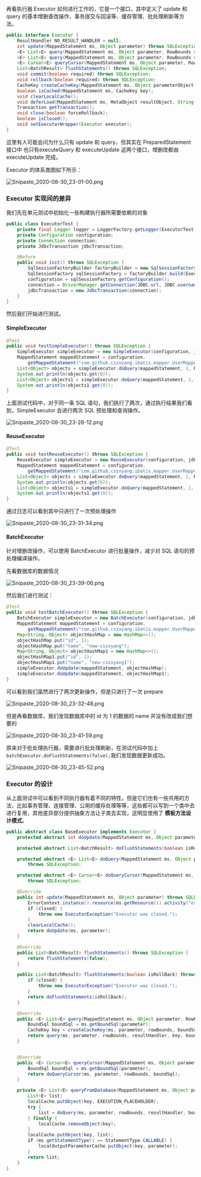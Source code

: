 再看执行器 Executor 如何进行工作的，它是一个接口，其中定义了 update 和 query 的基本增删查改操作、事务提交与回滚等、缓存管理、批处理刷新等方法。

```java
public interface Executor {
    ResultHandler NO_RESULT_HANDLER = null;
    int update(MappedStatement ms, Object parameter) throws SQLException;
    <E> List<E> query(MappedStatement ms, Object parameter, RowBounds rowBounds, ResultHandler resultHandler, CacheKey cacheKey, BoundSql boundSql) throws SQLException;
    <E> List<E> query(MappedStatement ms, Object parameter, RowBounds rowBounds, ResultHandler resultHandler) throws SQLException;
    <E> Cursor<E> queryCursor(MappedStatement ms, Object parameter, RowBounds rowBounds) throws SQLException;
    List<BatchResult> flushStatements() throws SQLException;
    void commit(boolean required) throws SQLException;
    void rollback(boolean required) throws SQLException;
    CacheKey createCacheKey(MappedStatement ms, Object parameterObject, RowBounds rowBounds, BoundSql boundSql);
    boolean isCached(MappedStatement ms, CacheKey key);
    void clearLocalCache();
    void deferLoad(MappedStatement ms, MetaObject resultObject, String property, CacheKey key, Class<?> targetType);
    Transaction getTransaction();
    void close(boolean forceRollback);
    boolean isClosed();
    void setExecutorWrapper(Executor executor);
}
```

这里有人可能会问为什么只有 update 和 query，但其实在 PreparedStatement 接口中 也只有executeQuery 和 executeUpdate 这两个接口，增删改都由 executeUpdate 完成。

Executor 的体系类图如下所示：

![Snipaste_2020-08-30_23-01-00.png](./assets/Snipaste_2020-08-30_23-01-00.png)

### Executor 实现间的差异

我们先在单元测试中初始化一些构建执行器所需要依赖的对象

```java
public class ExecutorTest {
    private final Logger logger = LoggerFactory.getLogger(ExecutorTest.class);
    private Configuration configuration;
    private Connection connection;
    private JdbcTransaction jdbcTransaction;

    @Before
    public void init() throws SQLException {
        SqlSessionFactoryBuilder factoryBuilder = new SqlSessionFactoryBuilder();
        SqlSessionFactory sqlSessionFactory = factoryBuilder.build(ExecutorTest.class.getResourceAsStream("/mybatis/mybatis-config.xml"));
        configuration = sqlSessionFactory.getConfiguration();
        connection = DriverManager.getConnection(JDBC.url, JDBC.username, JDBC.password);
        jdbcTransaction = new JdbcTransaction(connection);
    }
}
```

然后我们开始进行测试。

#### SimpleExecutor

```java
@Test
public void testSimpleExecutor() throws SQLException {
    SimpleExecutor simpleExecutor = new SimpleExecutor(configuration, jdbcTransaction);
    MappedStatement mappedStatement = configuration.
        getMappedStatement("com.github.cszxyang.ibatis.mapper.UserMapper.selectUser");
    List<Object> objects = simpleExecutor.doQuery(mappedStatement, 1, RowBounds.DEFAULT, SimpleExecutor.NO_RESULT_HANDLER, mappedStatement.getBoundSql(1));
    System.out.println(objects.get(0));
    List<Object> objects1 = simpleExecutor.doQuery(mappedStatement, 1, RowBounds.DEFAULT, SimpleExecutor.NO_RESULT_HANDLER, mappedStatement.getBoundSql(1));
    System.out.println(objects1.get(0));
}
```

上面测试代码中，对于同一条 SQL 语句，我们执行了两次，通过执行结果我们看到，SimpleExecutor 会进行两次 SQL 预处理和查询操作。

![Snipaste_2020-08-30_23-28-12.png](./assets/Snipaste_2020-08-30_23-28-12.png)

#### ReuseExecutor

```java
@Test
public void testReuseExecutor() throws SQLException {
    ReuseExecutor simpleExecutor = new ReuseExecutor(configuration, jdbcTransaction);
    MappedStatement mappedStatement = configuration.
        getMappedStatement("com.github.cszxyang.ibatis.mapper.UserMapper.selectUser");
    List<Object> objects = simpleExecutor.doQuery(mappedStatement, 1, RowBounds.DEFAULT, SimpleExecutor.NO_RESULT_HANDLER, mappedStatement.getBoundSql(1));
    System.out.println(objects.get(0));
    List<Object> objects1 = simpleExecutor.doQuery(mappedStatement, 1, RowBounds.DEFAULT, SimpleExecutor.NO_RESULT_HANDLER, mappedStatement.getBoundSql(1));
    System.out.println(objects1.get(0));
}
```

通过日志可以看到其中只进行了一次预处理操作

![Snipaste_2020-08-30_23-31-34.png](./assets/Snipaste_2020-08-30_23-31-34.png)

#### BatchExecutor

针对增删改操作，可以使用 BatchExecutor 进行批量操作，减少对 SQL 语句的预处理编译操作。

先看数据库的数据情况

![Snipaste_2020-08-30_23-39-06.png](./assets/Snipaste_2020-08-30_23-39-06.png)

然后我们进行测试：

```java
@Test
public void testBatchExecutor() throws SQLException {
    BatchExecutor simpleExecutor = new BatchExecutor(configuration, jdbcTransaction);
    MappedStatement mappedStatement = configuration.
        getMappedStatement("com.github.cszxyang.ibatis.mapper.UserMapper.updateById");
    Map<String, Object> objectHashMap = new HashMap<>();
    objectHashMap.put("id", 1);
    objectHashMap.put("name", "new-cszxyang");
    Map<String, Object> objectHashMap1 = new HashMap<>();
    objectHashMap1.put("id", 1);
    objectHashMap1.put("name", "new-cszxyang1");
    simpleExecutor.doUpdate(mappedStatement, objectHashMap);
    simpleExecutor.doUpdate(mappedStatement, objectHashMap1);
}
```

可以看到我们虽然进行了两次更新操作，但是只进行了一次 prepare

![Snipaste_2020-08-30_23-32-48.png](./assets/Snipaste_2020-08-30_23-32-48.png)

但是再看数据库，我们发现数据库中的 id 为 1 的数据的 name 并没有改成我们想要的

![Snipaste_2020-08-30_23-41-59.png](./assets/Snipaste_2020-08-30_23-41-59.png)

原来对于批处理执行器，需要进行批处理刷新，在测试代码中加上`batchExecutor.doFlushStatements(false);`我们发现数据更新成功。

![Snipaste_2020-08-30_23-45-52.png](./assets/Snipaste_2020-08-30_23-45-52.png)

### Executor 的设计

从上面测试中可以看到不同执行器有着不同的特性，但是它们也有一些共用的方法，比如事务管理、连接管理、公用的缓存处理等等，这些都可以写到一个类中去进行复用，其他差异部分提供抽象方法让子类去实现，这明显使用了 **模板方法设计模式**。

```java
public abstract class BaseExecutor implements Executor {
    protected abstract int doUpdate(MappedStatement ms, Object parameter) throws SQLException;

    protected abstract List<BatchResult> doFlushStatements(boolean isRollback) throws SQLException;

    protected abstract <E> List<E> doQuery(MappedStatement ms, Object parameter, RowBounds rowBounds, ResultHandler resultHandler, BoundSql boundSql)
        throws SQLException;

    protected abstract <E> Cursor<E> doQueryCursor(MappedStatement ms, Object parameter, RowBounds rowBounds, BoundSql boundSql)
        throws SQLException;

    @Override
    public int update(MappedStatement ms, Object parameter) throws SQLException {
        ErrorContext.instance().resource(ms.getResource()).activity("executing an update").object(ms.getId());
        if (closed) {
            throw new ExecutorException("Executor was closed.");
        }
        clearLocalCache();
        return doUpdate(ms, parameter);
    }

    @Override
    public List<BatchResult> flushStatements() throws SQLException {
        return flushStatements(false);
    }

    public List<BatchResult> flushStatements(boolean isRollBack) throws SQLException {
        if (closed) {
            throw new ExecutorException("Executor was closed.");
        }
        return doFlushStatements(isRollBack);
    }

    @Override
    public <E> List<E> query(MappedStatement ms, Object parameter, RowBounds rowBounds, ResultHandler resultHandler) throws SQLException {
        BoundSql boundSql = ms.getBoundSql(parameter);
        CacheKey key = createCacheKey(ms, parameter, rowBounds, boundSql);
        return query(ms, parameter, rowBounds, resultHandler, key, boundSql);
    }


    @Override
    public <E> Cursor<E> queryCursor(MappedStatement ms, Object parameter, RowBounds rowBounds) throws SQLException {
        BoundSql boundSql = ms.getBoundSql(parameter);
        return doQueryCursor(ms, parameter, rowBounds, boundSql);
    }

    private <E> List<E> queryFromDatabase(MappedStatement ms, Object parameter, RowBounds rowBounds, ResultHandler resultHandler, CacheKey key, BoundSql boundSql) throws SQLException {
        List<E> list;
        localCache.putObject(key, EXECUTION_PLACEHOLDER);
        try {
            list = doQuery(ms, parameter, rowBounds, resultHandler, boundSql);
        } finally {
            localCache.removeObject(key);
        }
        localCache.putObject(key, list);
        if (ms.getStatementType() == StatementType.CALLABLE) {
            localOutputParameterCache.putObject(key, parameter);
        }
        return list;
    }
}
```

